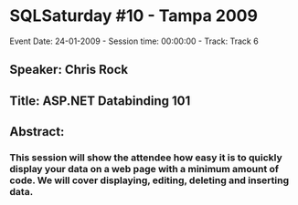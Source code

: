 # SQLSaturday #10 - Tampa 2009
Event Date: 24-01-2009 - Session time: 00:00:00 - Track: Track 6
## Speaker: Chris Rock
## Title: ASP.NET Databinding 101
## Abstract:
### This session will show the attendee how easy it is to quickly display your data on a web page with a minimum amount of code. We will cover displaying, editing, deleting and inserting data.



